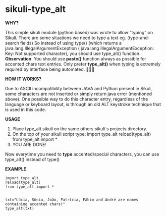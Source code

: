 
# sikuli-type_alt

**WHY?**

This simple sikuli module (python based) was wrote to allow "typing" on Sikuli.
There are some situations we need to type a text eg. (type-and-search fields)
So instead of using type() (which returns a java.lang.IllegalArgumentException ( java.lang.IllegalArgumentException: Key: Not supported character), you should use type_alt() function.
**Observation**: You should use **paste()** function always as possible for accented chars text entries. Only prefer **type_alt()** when typing is extremely required by interface being automated. 👊🏻😉

**HOW IT WORKS?**

Due to ASCII incompatibility between JAVA and Python present in Sikuli, some characters are not inserted or simply return java error (mentioned above).
One possible way to do this character entry, regardless of the language or keyboard layout, is through an old ALT keystroke technique that is used in this code.

**USAGE**

 1. Place type_alt.sikuli on the same others sikuli´s projects directory.
 2. On the top of your sikuli script type:
import type_alt
reload(type_alt)
from type_alt import *
 3. YOU ARE DONE!

Now everytime you need to **type** accented/special characters, you can use type_alt() instead of type()

**EXAMPLE**

    import type_alt
    reload(type_alt)
    from type_alt import *
    
    
    txt="Lúcia, Sônia, João, Patrícia, Fábio and André are names containing accented chars!"
    type_alt(txt)
